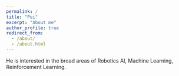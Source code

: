 ```yaml
---
permalink: /
title: "Pei"
excerpt: "About me"
author_profile: true
redirect_from: 
  - /about/
  - /about.html
---
```


He is interested in the broad areas of Robotics AI, Machine Learning, Reinforcement Learning.
